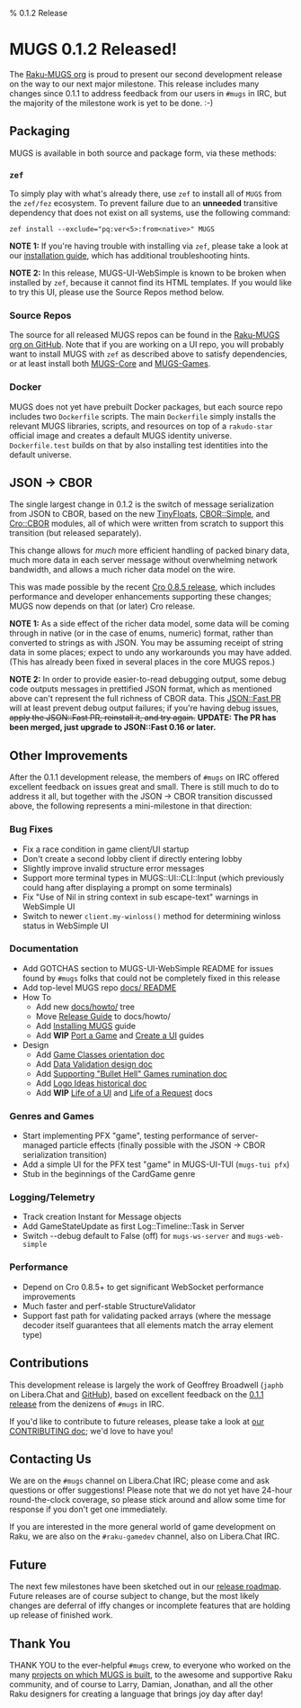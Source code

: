 % 0.1.2 Release


# MUGS 0.1.2 Released!

The [Raku-MUGS org](https://github.com/Raku-MUGS) is proud to present our
second development release on the way to our next major milestone.  This
release includes many changes since 0.1.1 to address feedback from our users in
`#mugs` in IRC, but the majority of the milestone work is yet to be done.  :-)


## Packaging

MUGS is available in both source and package form, via these methods:


### `zef`

To simply play with what's already there, use `zef` to install all of `MUGS`
from the `zef/fez` ecosystem.  To prevent failure due to an **unneeded**
transitive dependency that does not exist on all systems, use the following
command:

```
zef install --exclude="pq:ver<5>:from<native>" MUGS
```

**NOTE 1:** If you're having trouble with installing via `zef`, please take
a look at our [installation guide](../howto/install-mugs.md), which has
additional troubleshooting hints.

**NOTE 2:** In this release, MUGS-UI-WebSimple is known to be broken when
installed by `zef`, because it cannot find its HTML templates.  If you would
like to try this UI, please use the Source Repos method below.


### Source Repos

The source for all released MUGS repos can be found in the
[Raku-MUGS org on GitHub](https://github.com/Raku-MUGS).  Note that if you are
working on a UI repo, you will probably want to install MUGS with `zef` as
described above to satisfy dependencies, or at least install both
[MUGS-Core](https://github.com/Raku-MUGS/MUGS-Core) and
[MUGS-Games](https://github.com/Raku-MUGS/MUGS-Games).


### Docker

MUGS does not yet have prebuilt Docker packages, but each source repo includes
two `Dockerfile` scripts.  The main `Dockerfile` simply installs the relevant
MUGS libraries, scripts, and resources on top of a `rakudo-star` official image
and creates a default MUGS identity universe.  `Dockerfile.test` builds on that
by also installing test identities into the default universe.


## JSON → CBOR

The single largest change in 0.1.2 is the switch of message serialization from
JSON to CBOR, based on the new
[TinyFloats](https://github.com/japhb/TinyFloats),
[CBOR::Simple](https://github.com/japhb/CBOR-Simple), and
[Cro::CBOR](https://github.com/japhb/Cro-CBOR) modules, all of which were
written from scratch to support this transition (but released separately).

This change allows for *much* more efficient handling of packed binary data,
much more data in each server message without overwhelming network bandwidth,
and allows a much richer data model on the wire.

This was made possible by the recent
[Cro 0.8.5 release](https://cro.services/docs/releases), which includes
performance and developer enhancements supporting these changes; MUGS now
depends on that (or later) Cro release.

**NOTE 1:** As a side effect of the richer data model, some data will be coming through in
native (or in the case of enums, numeric) format, rather than converted to
strings as with JSON.  You may be assuming receipt of string data in some
places; expect to undo any workarounds you may have added.  (This has already
been fixed in several places in the core MUGS repos.)

**NOTE 2:** In order to provide easier-to-read debugging output, some debug code
outputs messages in prettified JSON format, which as mentioned above can't
represent the full richness of CBOR data.  This
[JSON::Fast PR](https://github.com/timo/json_fast/pull/73)
will at least prevent debug output failures; if you're having debug issues,
~~apply the JSON::Fast PR, reinstall it, and try again.~~
**UPDATE: The PR has been merged, just upgrade to JSON::Fast 0.16 or later.**


## Other Improvements

After the 0.1.1 development release, the members of `#mugs` on IRC offered
excellent feedback on issues great and small.  There is still much to do to
address it all, but together with the JSON → CBOR transition discussed above,
the following represents a mini-milestone in that direction:


### Bug Fixes

* Fix a race condition in game client/UI startup
* Don't create a second lobby client if directly entering lobby
* Slightly improve invalid structure error messages
* Support more terminal types in MUGS::UI::CLI::Input (which previously could
  hang after displaying a prompt on some terminals)
* Fix "Use of Nil in string context in sub escape-text" warnings in WebSimple UI
* Switch to newer `client.my-winloss()` method for determining winloss status
  in WebSimple UI


### Documentation

* Add GOTCHAS section to MUGS-UI-WebSimple README for issues found by `#mugs`
  folks that could not be completely fixed in this release
* Add top-level MUGS repo [docs/ README](../README.md)
* How To
  * Add new [docs/howto/](../howto/) tree
  * Move [Release Guide](../howto/release-guide.md) to docs/howto/
  * Add [Installing MUGS](../howto/install-mugs.md) guide
  * Add **WIP** [Port a Game](../howto/port-a-game.md) and
    [Create a UI](../howto/create-a-ui.md) guides
* Design
  * Add [Game Classes orientation doc](../design/game-classes.md)
  * Add [Data Validation design doc](../design/validation.md)
  * Add [Supporting "Bullet Hell" Games rumination doc](../design/bullet-hell.md)
  * Add [Logo Ideas historical doc](../design/logo.md)
  * Add **WIP** [Life of a UI](../design/life-of-a-ui.md) and
    [Life of a Request](../design/life-of-a-request.md) docs


### Genres and Games

* Start implementing PFX "game", testing performance of server-managed particle
  effects (finally possible with the JSON → CBOR serialization transition)
* Add a simple UI for the PFX test "game" in MUGS-UI-TUI (`mugs-tui pfx`)
* Stub in the beginnings of the CardGame genre


### Logging/Telemetry

* Track creation Instant for Message objects
* Add GameStateUpdate as first Log::Timeline::Task in Server
* Switch --debug default to False (off) for `mugs-ws-server` and
  `mugs-web-simple`


### Performance

* Depend on Cro 0.8.5+ to get significant WebSocket performance improvements
* Much faster and perf-stable StructureValidator
* Support fast path for validating packed arrays (where the message decoder
  itself guarantees that all elements match the array element type)


## Contributions

This development release is largely the work of Geoffrey Broadwell (`japhb` on
Libera.Chat and [GitHub](https://github.com/japhb)), based on excellent feedback
on the [0.1.1 release](v0.1.1.md) from the denizens of `#mugs` in IRC.

If you'd like to contribute to future releases, please take a look at
[our CONTRIBUTING doc](../CONTRIBUTING.md); we'd love to have you!


## Contacting Us

We are on the `#mugs` channel on Libera.Chat IRC; please come and ask questions or
offer suggestions!  Please note that we do not yet have 24-hour round-the-clock
coverage, so please stick around and allow some time for response if you don't
get one immediately.

If you are interested in the more general world of game development on Raku,
we are also on the `#raku-gamedev` channel, also on Libera.Chat IRC.


## Future

The next few milestones have been sketched out in our
[release roadmap](../todo/release-roadmap.md).  Future releases are of
course subject to change, but the most likely changes are deferral of iffy
changes or incomplete features that are holding up release of finished work.


## Thank You

THANK YOU to the ever-helpful `#mugs` crew, to everyone who worked on the many
[projects on which MUGS is built](../design/built-with.md), to the awesome and
supportive Raku community, and of course to Larry, Damian, Jonathan, and all
the other Raku designers for creating a language that brings joy day after day!

